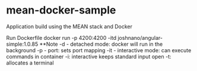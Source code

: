 # mean-docker-sample
Application build using the MEAN stack and Docker

Run Dockerfile
docker run -p 4200:4200 -itd joshnano/angular-simple:1.0.85
**Note 
-d - detached mode: docker will run in the background
-p - port: sets port mapping
-it - interactive mode: can execute commands in container
  -i: interactive keeps standard input open
  -t: allocates a terminal
